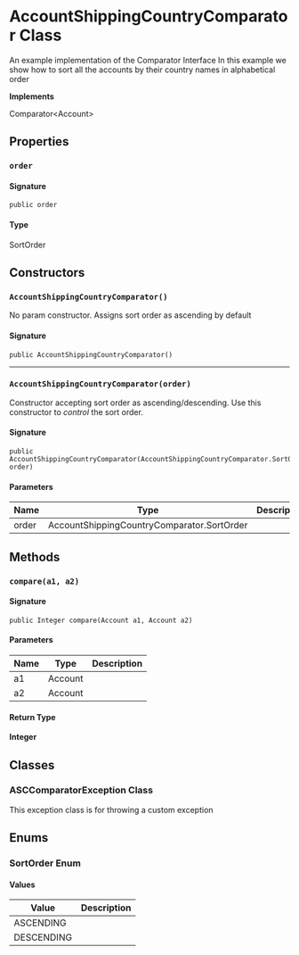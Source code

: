 # AccountShippingCountryComparator Class

An example implementation of the Comparator Interface 
In this example we show how to sort all the accounts by their country names in alphabetical order

**Implements**

Comparator&lt;Account&gt;

## Properties
### `order`

#### Signature
```apex
public order
```

#### Type
SortOrder

## Constructors
### `AccountShippingCountryComparator()`

No param constructor. Assigns sort order as ascending by default

#### Signature
```apex
public AccountShippingCountryComparator()
```

---

### `AccountShippingCountryComparator(order)`

Constructor accepting sort order as ascending/descending. Use 
this constructor to *control* the sort order.

#### Signature
```apex
public AccountShippingCountryComparator(AccountShippingCountryComparator.SortOrder order)
```

#### Parameters
| Name | Type | Description |
|------|------|-------------|
| order | AccountShippingCountryComparator.SortOrder |  |

## Methods
### `compare(a1, a2)`

#### Signature
```apex
public Integer compare(Account a1, Account a2)
```

#### Parameters
| Name | Type | Description |
|------|------|-------------|
| a1 | Account |  |
| a2 | Account |  |

#### Return Type
**Integer**

## Classes
### ASCComparatorException Class

This exception class is for throwing a custom exception

## Enums
### SortOrder Enum

#### Values
| Value | Description |
|-------|-------------|
| ASCENDING |  |
| DESCENDING |  |